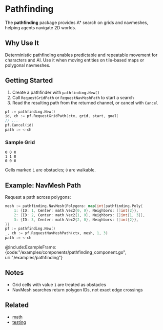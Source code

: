 # Pathfinding

The **pathfinding** package provides A\* search on grids and navmeshes, helping agents navigate 2D worlds.

## Why Use It

Deterministic pathfinding enables predictable and repeatable movement for characters and AI. Use it when moving entities on tile-based maps or polygonal navmeshes.

## Getting Started

1. Create a pathfinder with `pathfinding.New()`
2. Call `RequestGridPath` or `RequestNavMeshPath` to start a search
3. Read the resulting path from the returned channel, or cancel with `Cancel`

```go
pf := pathfinding.New()
id, ch := pf.RequestGridPath(ctx, grid, start, goal)
// ...
pf.Cancel(id)
path := <-ch
```

### Sample Grid

```
0 0 0
1 1 0
0 0 0
```

Cells marked `1` are obstacles; `0` are walkable.

## Example: NavMesh Path

Request a path across polygons:

```go
mesh := pathfinding.NavMesh{Polygons: map[int]pathfinding.Poly{
    1: {ID: 1, Center: math.Vec2{0, 0}, Neighbors: []int{2}},
    2: {ID: 2, Center: math.Vec2{1, 0}, Neighbors: []int{1, 3}},
    3: {ID: 3, Center: math.Vec2{2, 0}, Neighbors: []int{2}},
}}
pf := pathfinding.New()
_, ch := pf.RequestNavMeshPath(ctx, mesh, 1, 3)
path := <-ch
```

@include\:ExampleFrame:{code:"/examples/components/pathfinding\_component.go", uri:"/examples/pathfinding"}

## Notes

* Grid cells with value `1` are treated as obstacles
* NavMesh searches return polygon IDs, not exact edge crossings

## Related

* [math](../api/math)
* [testing](../testing)
